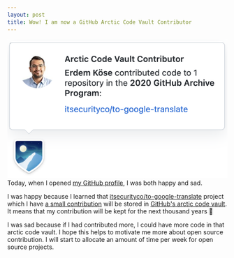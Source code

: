 ```yaml
---
layout: post
title: Wow! I am now a GitHub Arctic Code Vault Contributor
---
```



[![Erdem Köse - Arctic Code Vault Contributor](/images/erdemkose-github-arctic-code-vault-contributor.png)](https://github.com/erdemkose)
Today, when I opened [my GitHub profile](https://github.com/erdemkose), I was both happy and sad.

I was happy because I learned that [itsecurityco/to-google-translate](https://github.com/itsecurityco/to-google-translate) project which I have [a small contribution](https://github.com/itsecurityco/to-google-translate/pull/75) will be stored in [GitHub's arctic code vault](https://archiveprogram.github.com/).
It means that my contribution will be kept for the next thousand years 🤩

I was sad because if I had contributed more, I could have more code in that arctic code vault.
I hope this helps to motivate me more about open source contribution.
I will start to allocate an amount of time per week for open source projects. 
